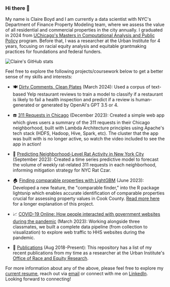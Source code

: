 ### Hi there 👋 

My name is Claire Boyd and I am currently a data scientist with NYC's Department of Finance Property Modeling team, where we assess the value of all residential and commercial properties in the city annually. I graduated in 2024 from [UChicago's Masters in Computational Analysis and Public Policy](https://capp.uchicago.edu/) program. Before that, I was a researcher at the Urban Institute for 4 years, focusing on racial equity analysis and equitable grantmaking practices for foundations and federal funders. 

![Claire's GitHub stats](https://github-readme-stats.vercel.app/api?username=claireboyd&show_icons=true&theme=transparent&rank_icon=github&hide=stars&show=prs_merged_percentage)

Feel free to explore the following projects/coursework below to get a better sense of my skills and interests: 

* 🍽️ [Dirty Comments, Clean Plates](https://github.com/claireboyd/dirty_comments_and_clean_plates) (March 2024): Used a corpus of text-based Yelp restaurant reviews to train a model to classify if a restaurant is likely to fail a health inspection and predict if a review is human-generated or generated by OpenAI's GPT 3.5 or 4.

* ☎️ [311 Requests in Chicago](https://github.com/claireboyd/311requests_chicago) (December 2023): Created a simple web app which gives users a summary of the 311 requests in their Chicago neighborhood, built with Lambda Architecture principles using Apache's tech stack (HDFS, Hadoop, Hive, Spark, etc). The cluster that the app was built with is no longer active, so watch the video included to see the app in action!

* 🐀 [Predicting Neighborhood-Level Rat Activity in New York City](https://github.com/claireboyd/predicting_rats_nyc) (September 2023): Created a time series predictive model to forecast the volume of weekly rat-related 311 requests in each neighborhood, informing mitigation strategy for NYC Rat Czar.

* 🏠 [Finding comparable properties with LightGBM](https://github.com/claireboyd/comparable_property_finder) (June 2023): Developed a new feature, the "comparable finder," into the R package lightsnip which enables accurate identification of comparable properties crucial for assessing property values in Cook County. [Read more here](https://ccao-data.github.io/lightsnip/articles/finding-comps.html) for a longer explanation of this project.

* 📈 [COVID-19 Online: How people interacted with government websites during the pandemic](https://github.com/claireboyd/covid19_online) (March 2023): Working alongside three classmates, we built a complete data pipeline (from collection to visualization) to explore web traffic to HHS websites during the pandemic.

* 📝 [Publications](https://github.com/claireboyd/publications) (Aug 2018-Present): This repository has a list of my recent publications from my time as a researcher at the Urban Institute's [Office of Race and Equity Research](https://www.urban.org/policy-centers/office-race-and-equity-research).

For more information about any of the above, please feel free to explore my [current resume](https://github.com/claireboyd/claireboyd/blob/main/resumes/ClaireBoyd_Resume_Mar2024.pdf), reach out via [email](mailto:claire.k.boyd@gmail.com) or connect with me on [LinkedIn](https://www.linkedin.com/in/claire-boyd/). Looking forward to connecting!
